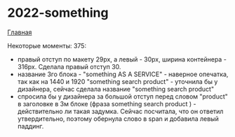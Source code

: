 # 2022-something

<a href="https://lia5.github.io/2022-something/assets/">Главная</a>

Некоторые моменты:
375:
- правый отступ по макету 29рх, а левый - 30рх, ширина контейнера - 316рх.
Сделала правый отступ 30.
- название 3го блока - "something AS A SERVICE" - наверное опечатка, так как на 1440 и 1920 "something search product" - уточнила бы у дизайнера, сейчас сделала название "something search product"
- спросила бы у дизайнера за большой отступ перед словом "product" в заголовке в 3м блоке (фраза something search product ) - действительно ли такая задумка. Сейчас посчитала, что он ответил утвердительно, поэтому обернула слово в span и добавила левый паддинг.